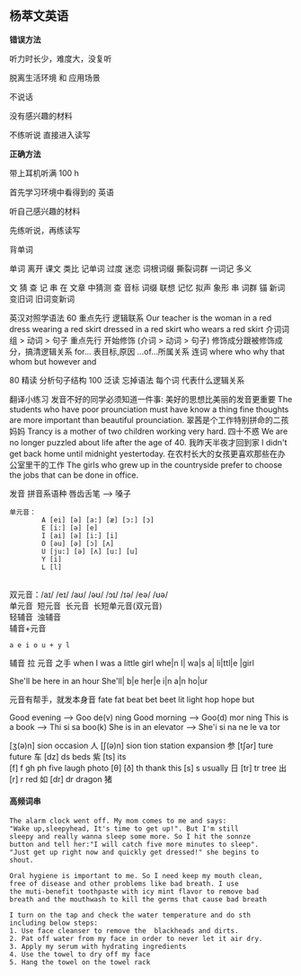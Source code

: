 ## 杨萃文英语

**错误方法**

听力时长少，难度大，没复听

脱离生活环境 和 应用场景

不说话

没有感兴趣的材料

不练听说 直接进入读写

**正确方法**

带上耳机听满 100 h

首先学习环境中看得到的 英语

听自己感兴趣的材料

先练听说，再练读写



背单词

单词 离开 课文
类比 记单词
过度 迷恋 词根词缀 撕裂词群
一词记 多义

文 猜 查 记 串
 在 文章 中猜测
 查 音标 词缀 联想 记忆
 拟声 象形
 串 词群 锚 新词变旧词 旧词变新词

英汉对照学语法
 60 重点先行 逻辑联系
	Our teacher is the woman in a red dress
							 wearing a red skirt
							 dressed in a red skirt
							 who wears a red skirt
	介词词组 > 动词 > 句子
	重点先行
	开始修饰 (介词 > 动词 > 句子)
	修饰成分跟被修饰成分，搞清逻辑关系
	for...  表目标,原因
	...of...所属关系
	连词
		where who why that whom 
		but however and
	
 80 精读 分析句子结构
 100 泛读 忘掉语法
  每个词 代表什么逻辑关系

翻译小练习
	发音不好的同学必须知道一件事: 美好的思想比美丽的发音更重要
	The students who have poor prounciation must have know a thing
	fine thoughts are more important than beautiful prounciation.
	翠茜是个工作特别拼命的二孩妈妈
	Trancy is a mother of two children working very hard.
	四十不惑
	We are no longer puzzled about life after the age of 40.
	我昨天半夜才回到家
	I didn't get back home until midnight yestertoday.
	在农村长大的女孩更喜欢那些在办公室里干的工作
	The girls who grew up in the countryside prefer to choose the
	jobs that can be done in office.

发音
	拼音系语种
	唇齿舌笔 --> 嗓子
	
	单元音：
			A [ei] [ə] [a:] [æ] [ɔ:] [ɔ]
			E [i:] [ə] [e]
			I [ai] [ə] [i:] [i]
			O [əu] [ə] [ɔ] [ʌ]
			U [ju:] [ə] [ʌ] [u:] [u]
			Y [i]
			L [l]


​			
​	双元音：/aɪ/ /eɪ/ /aʊ/ /əʊ/ /ɔɪ/ /ɪə/ /eə/ /ʊə/
​	
​	单元音
​	短元音
​	长元音
​	长短单元音(双元音)
​	
​	轻辅音
​	浊辅音
​	
	辅音+元音
	
	a e i o u + y l

辅音 拉 元音 之手
when I was a little girl
whe|n I| wa|s a| li|ttl|e |girl

She'll be here in an hour
She'll| b|e her|e i|n a|n ho|ur


元音有帮手，就发本身音
fate	fat
beat	bet
beet	lit
light	hop
hope	but

Good evening --> Goo de(v) ning
Good morning --> Goo(d) mor ning
This is a book --> Thi si sa boo(k)
She is in an elevator --> She'i si na ne le va tor



[ʒ(ə)n]	sion		occasion			人
[ʃ(ə)n]	sion tion	station expansion	参
[tʃər]	ture		future	车
[dz]	ds			beds	紫
[ts]	its			
[f]		f gh ph		five laugh photo
[θ] [ð] th			thank this
[s] 	s			usually	日
[tr]	tr			tree	出
[r]		r			red		如
[dr]	dr			dragon	猪

#### 高频词串

```
The alarm clock went off. My mom comes to me and says:
"Wake up,sleepyhead, It's time to get up!". But I'm still
sleepy and really wanna sleep some more. So I hit the sonnze
button and tell her:"I will catch five more minutes to sleep".
"Just get up right now and quickly get dressed!" she begins to
shout.

Oral hygiene is important to me. So I need keep my mouth clean, 
free of disease and other problems like bad breath. I use 
the muti-benefit toothpaste with icy mint flavor to remove bad 
breath and the mouthwash to kill the germs that cause bad breath

I turn on the tap and check the water temperature and do sth 
including below steps:
1. Use face cleanser to remove the  blackheads and dirts.
2. Pat off water from my face in order to never let it air dry.
3. Apply my serum with hydrating ingredients
4. Use the towel to dry off my face
5. Hang the towel on the towel rack
```



